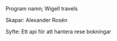 Program namn; Wigell travels

Skapar: Alexander Rosén

Syfte: Ett api för att hantera rese bokningar 